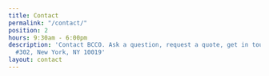 ```yaml
---
title: Contact
permalink: "/contact/"
position: 2
hours: 9:30am - 6:00pm
description: 'Contact BCCO. Ask a question, request a quote, get in touch. 1697 Broadway
  #302, New York, NY 10019'
layout: contact
---
```


